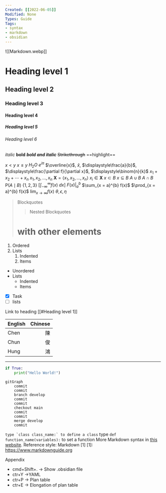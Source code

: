 ```yaml
---
Created: [[2022-06-05]]
Modified: None
Types: Guide
Tags: 
- syntax
- markdown
- obsidian
---
```

![[Markdown.webp]]
# Heading level 1
## Heading level 2
### Heading level 3
#### Heading level 4
##### Heading level 5
###### Heading level 6

*italic*
**bold**
***bold and italic***
~~Strikethrough~~
==highlight==

$x < y$
$x \le y$
$H_{2}O$
$e^{iπ}$
$\overline{x}$, $\hat{x}$, $\displaystyle\frac{a}{b}$, $\displaystyle\frac{\partial f}{\partial x}$, $\displaystyle\binom{n}{k}$
$x_{1} + x_{2} + \cdots + x_{n}$
$x_{1}, x_{2}, \dots, x_{n}$
$\mathbf{X} = \langle x_{1}, x_{2}, \dots, x_{n}\rangle$
$x_{i} \in \mathbf{X}$
$x \subset B$
$x \subseteq B$
$A \cup B$
$A \cap B$
$\mathrm{P}(A \mid B)$
$\{1, 2, 3\}$
$\left[\int_{-\infty}^{\infty} f(x) \; dx\right]$
$\left. F(x) \right|_{a}^{b}$
$\sum_{x = a}^{b} f(x)$
$\prod_{x = a}^{b} f(x)$
$\displaystyle \lim_{x \to \infty} f(x)$
$\theta, \epsilon, \eta$

>Blockquotes
>>Nested Blockquotes
># with other elements

1. Ordered
2. Lists
	1. Indented
	2. Items

- Unordered
- Lists
	- Indented
	- Items

- [x] Task
- [ ] lists

Link to heading [[#Heading level 1]]

| English | Chinese |
|:------- | -------:|
| Chen    |      陳 |
| Chun    |      俊 |
| Hung    |      鴻 |

---
```python
if True:
	print("Hello World!")
```
```mermaid
gitGraph
	commit
	commit
	branch develop
	commit
	commit
	checkout main
	commit
	commit
	merge develop
	commit
```
``type `class class_name:` to define a class``
type `def function_name(variables):` to set a function
More Markdown syntax in [this website](https://www.markdownguide.org). 
Reference style: Markdown [1]
[1]: https://www.markdownguide.org

Appendix
- cmd+Shift+. → Show .obsidian file
- ctr+Y →YAML
- ctr+P → Plan table
- ctr+E → Elongation of plan table
